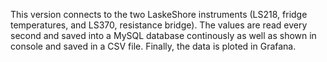 This version connects to the two LaskeShore instruments (LS218, fridge temperatures, and LS370, resistance bridge). The values are read every second and saved into a MySQL database continously as well as shown in console
and saved in a CSV file.
Finally, the data is ploted in Grafana.
